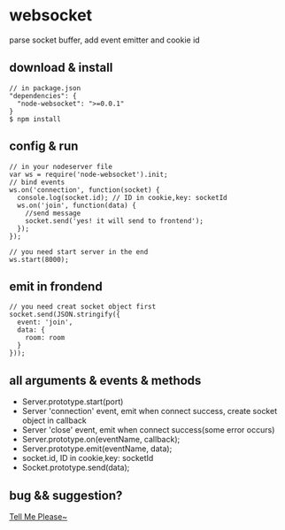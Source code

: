 # websocket

parse socket buffer, add event emitter and cookie id

## download & install
    // in package.json
    "dependencies": {
      "node-websocket": ">=0.0.1"
    }
    $ npm install

## config & run
    
    // in your nodeserver file
    var ws = require('node-websocket').init;
    // bind events
    ws.on('connection', function(socket) {
      console.log(socket.id); // ID in cookie,key: socketId
      ws.on('join', function(data) {
        //send message
        socket.send('yes! it will send to frontend');
      });
    });
    
    // you need start server in the end
    ws.start(8000);

## emit in frondend
    // you need creat socket object first
    socket.send(JSON.stringify({
      event: 'join',
      data: {
        room: room
      }
    }));

## all arguments & events & methods
* Server.prototype.start(port)
* Server 'connection' event, emit when connect success, create socket object in callback
* Server 'close' event, emit when connect success(some error occurs)
* Server.prototype.on(eventName, callback);
* Server.prototype.emit(eventName, data);
* socket.id, ID in cookie,key: socketId
* Socket.prototype.send(data);

## bug && suggestion?
[Tell Me Please~](https://github.com/youngerheart/websocket/issues)

